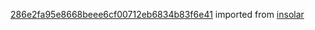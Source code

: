 [286e2fa95e8668beee6cf00712eb6834b83f6e41](https://github.com/insolar/insolar/commit/286e2fa95e8668beee6cf00712eb6834b83f6e41) imported from [insolar](https://github.com/insolar/insolar)
